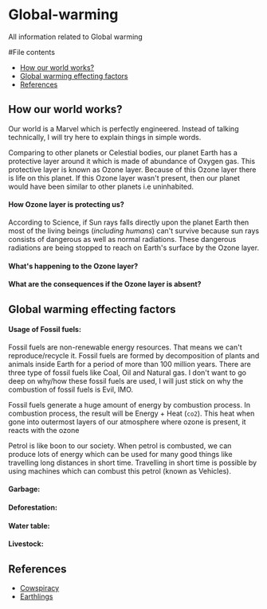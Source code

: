 # Global-warming
All information related to Global warming


#File contents

- [How our world works?](#how-our-world-works)
- [Global warming effecting factors](#Global-warming-effecting-factors)
- [References](#references)


## How our world works?

Our world is a Marvel which is perfectly engineered. Instead of talking technically, I will try here to explain things in simple words.

Comparing to other planets or Celestial bodies, our planet Earth has a protective layer around it which is made of abundance of Oxygen gas. This protective layer is known as Ozone layer. Because of this Ozone layer there is life on this planet. If this Ozone layer wasn't present, then our planet would have been similar to other planets i.e uninhabited.

#### How Ozone layer is protecting us?

According to Science, if Sun rays falls directly upon the planet Earth then most of the living beings (_including humans_) can't survive because sun rays consists of dangerous as well as normal radiations. These dangerous radiations are being stopped to reach on Earth's surface by the Ozone layer.

#### What's happening to the Ozone layer?

#### What are the consequences if the Ozone layer is absent?

## Global warming effecting factors


#### Usage of Fossil fuels: 

Fossil fuels are non-renewable energy resources. That means we can't reproduce/recycle it. Fossil fuels are formed by decomposition of plants and animals inside Earth for a period of more than 100 million years. There are three type of fossil fuels like Coal, Oil and Natural gas. I don't want to go deep on why/how these fossil fuels are used, I will just stick on why the combustion of fossil fuels is Evil, IMO.

Fossil fuels generate a huge amount of energy by combustion process. In combustion process, the result will be Energy + Heat (`co2`). This heat when gone into outermost layers of our atmosphere where ozone is present, it reacts with the ozone 

Petrol is like boon to our society. When petrol is combusted, we can produce lots of energy which can be used for many good things like travelling long distances in short time. Travelling in short time is possible by using machines which can combust this petrol (known as Vehicles).

#### Garbage:

#### Deforestation:

#### Water table:

#### Livestock:

## References

- [Cowspiracy](http://www.cowspiracy.com/)
- [Earthlings](http://www.imdb.com/title/tt0358456/)
